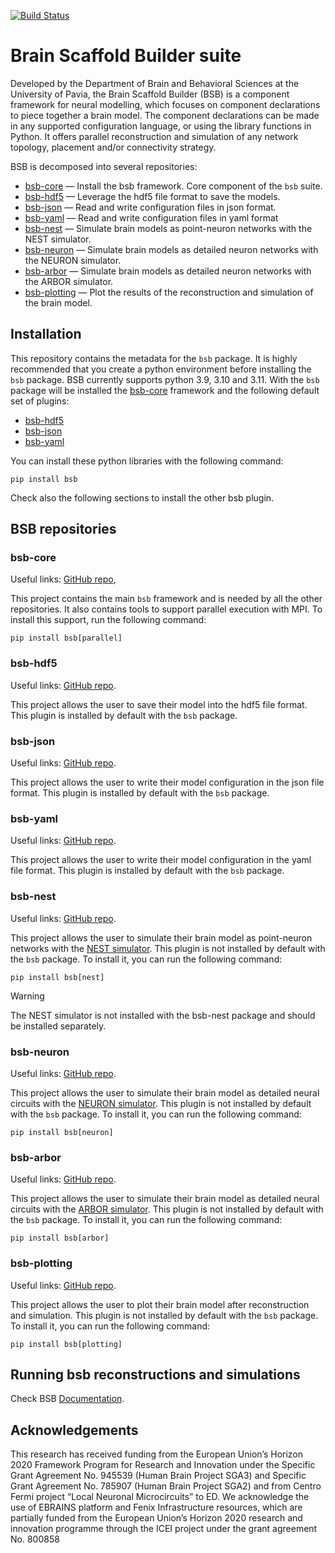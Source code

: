 [![Build Status](https://github.com/dbbs-lab/bsb/actions/workflows/build.yml/badge.svg)](https://github.com/dbbs-lab/bsb/actions/workflows/build.yml)
# Brain Scaffold Builder suite
Developed by the Department of Brain and Behavioral Sciences at the University of Pavia, 
the Brain Scaffold Builder (BSB) is a component framework for neural modelling, which focuses on component 
declarations to piece together a brain model. 
The component declarations can be made in any supported configuration language, 
or using the library functions in Python. 
It offers parallel reconstruction and simulation of any network topology, placement and/or connectivity 
strategy.

BSB is decomposed into several repositories:
- [bsb-core](#bsb-core) — Install the bsb framework. Core component of the `bsb` suite.
- [bsb-hdf5](#bsb-hdf5) — Leverage the hdf5 file format to save the models.
- [bsb-json](#bsb-json) — Read and write configuration files in json format. 
- [bsb-yaml](#bsb-yaml) — Read and write configuration files in yaml format
- [bsb-nest](#bsb-nest) — Simulate brain models as point-neuron networks with the NEST simulator.
- [bsb-neuron](#bsb-neuron) — Simulate brain models as detailed neuron networks with the NEURON simulator.
- [bsb-arbor](#bsb-arbor) — Simulate brain models as detailed neuron networks with the ARBOR simulator.
- [bsb-plotting](#bsb-plotting) — Plot the results of the reconstruction and simulation of the brain model.

## Installation
This repository contains the metadata for the `bsb` package.
It is highly recommended that you create a python environment before installing the `bsb` package.
BSB currently supports python 3.9, 3.10 and 3.11.
With the `bsb` package will be installed the
[bsb-core](#bsb-core) framework and the following default set of plugins:
- [bsb-hdf5](#bsb-hdf5)
- [bsb-json](#bsb-json)
- [bsb-yaml](#bsb-yaml)

You can install these python libraries with the following command:
```shell
pip install bsb
```
Check also the following sections to install the other bsb plugin.

## BSB repositories
### bsb-core

Useful links:
[GitHub repo](https://github.com/dbbs-lab/bsb-core),

This project contains the main `bsb` framework and is needed by all the other repositories.
It also contains tools to support parallel execution with MPI. To install this support, run the following command:
```shell
pip install bsb[parallel]
```

### bsb-hdf5

Useful links:
[GitHub repo](https://github.com/dbbs-lab/bsb-hdf5).

This project allows the user to save their model into the hdf5 file format. 
This plugin is installed by default with the `bsb` package.

### bsb-json

Useful links:
[GitHub repo](https://github.com/dbbs-lab/bsb-json).

This project allows the user to write their model configuration in the json file format. 
This plugin is installed by default with the `bsb` package.

### bsb-yaml

Useful links:
[GitHub repo](https://github.com/dbbs-lab/bsb-yaml).

This project allows the user to write their model configuration in the yaml file format. 
This plugin is installed by default with the `bsb` package.

### bsb-nest

Useful links:
[GitHub repo](https://github.com/dbbs-lab/bsb-nest).

This project allows the user to simulate their brain model as point-neuron networks with the 
[NEST simulator](https://www.nest-simulator.org/).
This plugin is not installed by default with the `bsb` package. To install it, you can run the following command:

```shell
pip install bsb[nest]
```
> [!WARNING]
> The NEST simulator is not installed with the bsb-nest package and should be installed separately.

### bsb-neuron

Useful links:
[GitHub repo](https://github.com/dbbs-lab/bsb-neuron).

This project allows the user to simulate their brain model as detailed neural circuits with the 
[NEURON simulator](https://www.neuron.yale.edu/neuron/).
This plugin is not installed by default with the `bsb` package. To install it, you can run the following command:
```shell
pip install bsb[neuron]
```

### bsb-arbor

Useful links:
[GitHub repo](https://github.com/dbbs-lab/bsb-arbor).

This project allows the user to simulate their brain model as detailed neural circuits with the 
[ARBOR simulator](https://arbor-sim.org/).
This plugin is not installed by default with the `bsb` package. To install it, you can run the following command:
```shell
pip install bsb[arbor]
```

### bsb-plotting

Useful links:
[GitHub repo](https://github.com/dbbs-lab/bsb-plotting).

This project allows the user to plot their brain model after reconstruction and simulation.
This plugin is not installed by default with the `bsb` package. To install it, you can run the following command:
```shell
pip install bsb[plotting]
```

## Running bsb reconstructions and simulations
Check BSB [Documentation](https://bsb.readthedocs.io/en/latest).

## Acknowledgements

This research has received funding from the European Union’s Horizon 2020 Framework
Program for Research and Innovation under the Specific Grant Agreement No. 945539
(Human Brain Project SGA3) and Specific Grant Agreement No. 785907 (Human Brain
Project SGA2) and from Centro Fermi project “Local Neuronal Microcircuits” to ED. We
acknowledge the use of EBRAINS platform and Fenix Infrastructure resources, which are
partially funded from the European Union’s Horizon 2020 research and innovation
programme through the ICEI project under the grant agreement No. 800858
